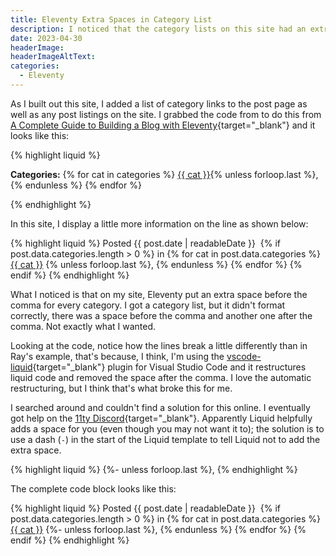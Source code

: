 ```yaml
---
title: Eleventy Extra Spaces in Category List
description: I noticed that the category lists on this site had an extra space before and after the comma and set out to fix it.
date: 2023-04-30
headerImage: 
headerImageAltText: 
categories:
  - Eleventy
---
```


As I built out this site, I added a list of category links to the post page as well as any post listings on the site. I grabbed the code from to do this from [A Complete Guide to Building a Blog with Eleventy](https://cfjedimaster.github.io/eleventy-blog-guide/guide.html){target="_blank"} and it looks like this:

{% highlight liquid %}
<p>
	<strong>Categories:</strong>
	{% for cat in categories %}
	<a href="/categories/{{ cat | slugify }}">{{ cat }}</a>{% unless forloop.last %}, {% endunless %}
	{% endfor %}
</p>
{% endhighlight %}

In this site, I display a little more information on the line as shown below:

{% highlight liquid %}
Posted {{ post.date | readableDate }}&nbsp;
{% if post.data.categories.length > 0 %}
   in
   {% for cat in post.data.categories %}
     <a href="/category/{{ cat | slugify }}">{{ cat }}</a>
     {% unless forloop.last %}, 
     {% endunless %}
   {% endfor %}
{% endif %}
{% endhighlight %}

What I noticed is that on my site, Eleventy put an extra space before the comma for every category. I got a category list, but it didn't format correctly, there was a space before the comma and another one after the comma. Not exactly what I wanted.

Looking at the code, notice how the lines break a little differently than in Ray's example, that's because, I think, I'm using the [vscode-liquid](https://github.com/panoply/vscode-liquid){target="_blank"} plugin for Visual Studio Code and it restructures liquid code and removed the space after the comma. I love the automatic restructuring, but I think that's what broke this for me. 

I searched around and couldn't find a solution for this online. I eventually got help on the [11ty Discord](https://discord.com/channels/741017160297611315/1102205485425365032/1102205485425365032){target="_blank"}. Apparently Liquid helpfully adds a space for you (even though you may not want it to); the solution is to use a dash (`-`) in the start of the Liquid template to tell Liquid not to add the extra space. 

{% highlight liquid %}
{%- unless forloop.last %},
{% endhighlight %}

The complete code block looks like this:

{% highlight liquid %}
Posted {{ post.date | readableDate }}&nbsp;
{% if post.data.categories.length > 0 %}
   in
   {% for cat in post.data.categories %}
     <a href="/category/{{ cat | slugify }}">{{ cat }}</a>
     {%- unless forloop.last %},
     {% endunless %}
   {% endfor %}
{% endif %}
{% endhighlight %}
